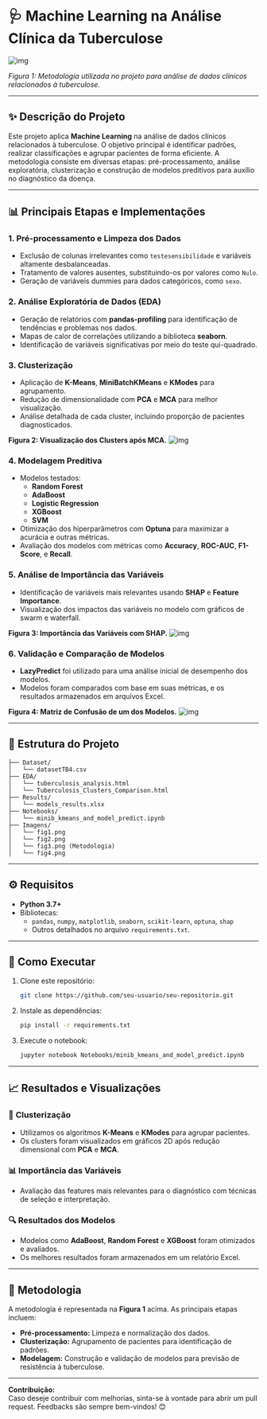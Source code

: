 
# 🩺 **Machine Learning na Análise Clínica da Tuberculose**
![img](/img/fig2.png)

*Figura 1: Metodologia utilizada no projeto para análise de dados clínicos relacionados à tuberculose.*

---

## ✨ **Descrição do Projeto**
Este projeto aplica **Machine Learning** na análise de dados clínicos relacionados à tuberculose. O objetivo principal é identificar padrões, realizar classificações e agrupar pacientes de forma eficiente. A metodologia consiste em diversas etapas: pré-processamento, análise exploratória, clusterização e construção de modelos preditivos para auxílio no diagnóstico da doença.

---

## 📊 **Principais Etapas e Implementações**

### 1. **Pré-processamento e Limpeza dos Dados**  
   - Exclusão de colunas irrelevantes como `testesensibilidade` e variáveis altamente desbalanceadas.
   - Tratamento de valores ausentes, substituindo-os por valores como `Nulo`.
   - Geração de variáveis dummies para dados categóricos, como `sexo`.

### 2. **Análise Exploratória de Dados (EDA)**  
   - Geração de relatórios com **pandas-profiling** para identificação de tendências e problemas nos dados.
   - Mapas de calor de correlações utilizando a biblioteca **seaborn**.
   - Identificação de variáveis significativas por meio do teste qui-quadrado.

### 3. **Clusterização**  
   - Aplicação de **K-Means**, **MiniBatchKMeans** e **KModes** para agrupamento.
   - Redução de dimensionalidade com **PCA** e **MCA** para melhor visualização.
   - Análise detalhada de cada cluster, incluindo proporção de pacientes diagnosticados.

**Figura 2: Visualização dos Clusters após MCA.**
![img](/img/fig1.png)

### 4. **Modelagem Preditiva**  
   - Modelos testados:
     - **Random Forest**
     - **AdaBoost**
     - **Logistic Regression**
     - **XGBoost**
     - **SVM**
   - Otimização dos hiperparâmetros com **Optuna** para maximizar a acurácia e outras métricas.
   - Avaliação dos modelos com métricas como **Accuracy**, **ROC-AUC**, **F1-Score**, e **Recall**.

### 5. **Análise de Importância das Variáveis**  
   - Identificação de variáveis mais relevantes usando **SHAP** e **Feature Importance**.
   - Visualização dos impactos das variáveis no modelo com gráficos de swarm e waterfall.

**Figura 3: Importância das Variáveis com SHAP.**
![img](/img/fig3.png)

### 6. **Validação e Comparação de Modelos**  
   - **LazyPredict** foi utilizado para uma análise inicial de desempenho dos modelos.
   - Modelos foram comparados com base em suas métricas, e os resultados armazenados em arquivos Excel.

**Figura 4: Matriz de Confusão de um dos Modelos.**
![img](/img/fig4.png)

---

## 📂 **Estrutura do Projeto**

```plaintext
├── Dataset/
│   └── datasetTB4.csv
├── EDA/
│   └── tuberculosis_analysis.html
│   └── Tuberculosis_Clusters_Comparison.html
├── Results/
│   └── models_results.xlsx
├── Notebooks/
│   └── minib_kmeans_and_model_predict.ipynb
├── Imagens/
│   └── fig1.png
│   └── fig2.png
│   └── fig3.png (Metodologia)
│   └── fig4.png
```

---

## ⚙️ **Requisitos**

- **Python 3.7+**
- Bibliotecas:
  - `pandas`, `numpy`, `matplotlib`, `seaborn`, `scikit-learn`, `optuna`, `shap`
  - Outros detalhados no arquivo `requirements.txt`.

---

## 🚀 **Como Executar**

1. Clone este repositório:
   ```bash
   git clone https://github.com/seu-usuario/seu-repositorio.git
   ```
2. Instale as dependências:
   ```bash
   pip install -r requirements.txt
   ```
3. Execute o notebook:
   ```bash
   jupyter notebook Notebooks/minib_kmeans_and_model_predict.ipynb
   ```

---

## 📈 **Resultados e Visualizações**

### 🧪 **Clusterização**
- Utilizamos os algoritmos **K-Means** e **KModes** para agrupar pacientes.  
- Os clusters foram visualizados em gráficos 2D após redução dimensional com **PCA** e **MCA**.

### 📊 **Importância das Variáveis**
- Avaliação das features mais relevantes para o diagnóstico com técnicas de seleção e interpretação.

### 🔍 **Resultados dos Modelos**
- Modelos como **AdaBoost**, **Random Forest** e **XGBoost** foram otimizados e avaliados.  
- Os melhores resultados foram armazenados em um relatório Excel.

---

## 📜 **Metodologia**

A metodologia é representada na **Figura 1** acima. As principais etapas incluem:
- **Pré-processamento:** Limpeza e normalização dos dados.
- **Clusterização:** Agrupamento de pacientes para identificação de padrões.
- **Modelagem:** Construção e validação de modelos para previsão de resistência à tuberculose.

---


**Contribuição:**  
Caso deseje contribuir com melhorias, sinta-se à vontade para abrir um pull request. Feedbacks são sempre bem-vindos! 😊
